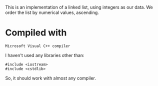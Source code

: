 This is an implementation of a linked list, using integers as our data. We order the list by numerical values, ascending.

# Compiled with

```
Microsoft Visual C++ compiler
```

I haven't used any libraries other than:

```
#include <iostream>
#include <cstdlib>
```

So, it should work with almost any compiler.
